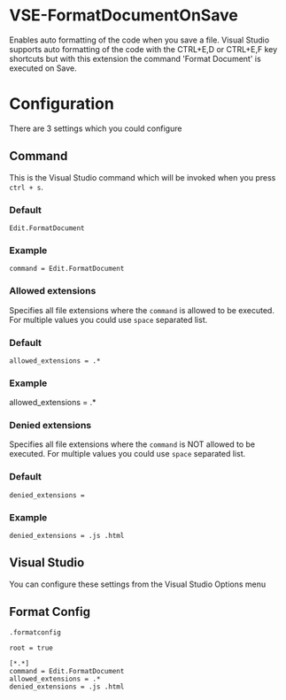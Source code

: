 VSE-FormatDocumentOnSave
========================
Enables auto formatting of the code when you save a file. Visual Studio supports auto formatting of the code with the CTRL+E,D or CTRL+E,F key shortcuts but with this extension the command 'Format Document' is executed on Save.

# Configuration
There are 3 settings which you could configure

## Command
This is the Visual Studio command which will be invoked when you press `ctrl + s`.
### Default
`Edit.FormatDocument`
### Example
`command = Edit.FormatDocument`

### Allowed extensions
Specifies all file extensions where the `command` is allowed to be executed. For multiple values you could use `space` separated list.
### Default
`allowed_extensions = .*`
### Example
allowed_extensions = .*

### Denied extensions
Specifies all file extensions where the `command` is NOT allowed to be executed. For multiple values you could use `space` separated list.
### Default
`denied_extensions = `
### Example
`denied_extensions = .js .html`


## Visual Studio
You can configure these settings from the Visual Studio Options menu

## Format Config

`.formatconfig`
```
root = true

[*.*]
command = Edit.FormatDocument
allowed_extensions = .*
denied_extensions = .js .html
```